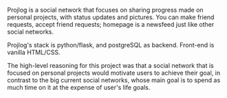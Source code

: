 Projlog is a social network that focuses on sharing progress made on personal projects, with status updates and pictures. You can make friend requests, accept friend requests; homepage is a newsfeed just like other social networks.

Projlog's stack is python/flask, and postgreSQL as backend. Front-end is vanilla HTML/CSS.

The high-level reasoning for this project was that a social network that is focused on personal projects would motivate users to achieve their goal, in contrast to the big current social networks, whose main goal is to spend as much time on it at the expense of user's life goals.